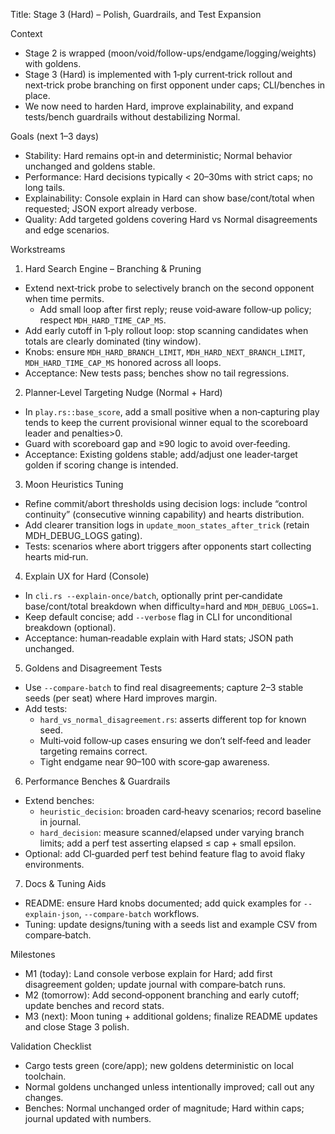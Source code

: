 Title: Stage 3 (Hard) – Polish, Guardrails, and Test Expansion

Context
- Stage 2 is wrapped (moon/void/follow-ups/endgame/logging/weights) with goldens.
- Stage 3 (Hard) is implemented with 1‑ply current‑trick rollout and next‑trick probe branching on first opponent under caps; CLI/benches in place.
- We now need to harden Hard, improve explainability, and expand tests/bench guardrails without destabilizing Normal.

Goals (next 1–3 days)
- Stability: Hard remains opt‑in and deterministic; Normal behavior unchanged and goldens stable.
- Performance: Hard decisions typically < 20–30ms with strict caps; no long tails.
- Explainability: Console explain in Hard can show base/cont/total when requested; JSON export already verbose.
- Quality: Add targeted goldens covering Hard vs Normal disagreements and edge scenarios.

Workstreams

1) Hard Search Engine – Branching & Pruning
- Extend next‑trick probe to selectively branch on the second opponent when time permits.
  - Add small loop after first reply; reuse void‑aware follow‑up policy; respect `MDH_HARD_TIME_CAP_MS`.
- Add early cutoff in 1‑ply rollout loop: stop scanning candidates when totals are clearly dominated (tiny window).
- Knobs: ensure `MDH_HARD_BRANCH_LIMIT`, `MDH_HARD_NEXT_BRANCH_LIMIT`, `MDH_HARD_TIME_CAP_MS` honored across all loops.
- Acceptance: New tests pass; benches show no tail regressions.

2) Planner‑Level Targeting Nudge (Normal + Hard)
- In `play.rs::base_score`, add a small positive when a non‑capturing play tends to keep the current provisional winner equal to the scoreboard leader and penalties>0.
- Guard with scoreboard gap and ≥90 logic to avoid over‑feeding.
- Acceptance: Existing goldens stable; add/adjust one leader‑target golden if scoring change is intended.

3) Moon Heuristics Tuning
- Refine commit/abort thresholds using decision logs: include “control continuity” (consecutive winning capability) and hearts distribution.
- Add clearer transition logs in `update_moon_states_after_trick` (retain MDH_DEBUG_LOGS gating).
- Tests: scenarios where abort triggers after opponents start collecting hearts mid‑run.

4) Explain UX for Hard (Console)
- In `cli.rs --explain-once/batch`, optionally print per‑candidate base/cont/total breakdown when difficulty=hard and `MDH_DEBUG_LOGS=1`.
- Keep default concise; add `--verbose` flag in CLI for unconditional breakdown (optional).
- Acceptance: human‑readable explain with Hard stats; JSON path unchanged.

5) Goldens and Disagreement Tests
- Use `--compare-batch` to find real disagreements; capture 2–3 stable seeds (per seat) where Hard improves margin.
- Add tests:
  - `hard_vs_normal_disagreement.rs`: asserts different top for known seed.
  - Multi‑void follow‑up cases ensuring we don’t self‑feed and leader targeting remains correct.
  - Tight endgame near 90–100 with score‑gap awareness.

6) Performance Benches & Guardrails
- Extend benches:
  - `heuristic_decision`: broaden card‑heavy scenarios; record baseline in journal.
  - `hard_decision`: measure scanned/elapsed under varying branch limits; add a perf test asserting elapsed ≤ cap + small epsilon.
- Optional: add CI‑guarded perf test behind feature flag to avoid flaky environments.

7) Docs & Tuning Aids
- README: ensure Hard knobs documented; add quick examples for `--explain-json`, `--compare-batch` workflows.
- Tuning: update designs/tuning with a seeds list and example CSV from compare‑batch.

Milestones
- M1 (today): Land console verbose explain for Hard; add first disagreement golden; update journal with compare‑batch runs.
- M2 (tomorrow): Add second‑opponent branching and early cutoff; update benches and record stats.
- M3 (next): Moon tuning + additional goldens; finalize README updates and close Stage 3 polish.

Validation Checklist
- Cargo tests green (core/app); new goldens deterministic on local toolchain.
- Normal goldens unchanged unless intentionally improved; call out any changes.
- Benches: Normal unchanged order of magnitude; Hard within caps; journal updated with numbers.

